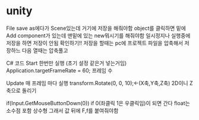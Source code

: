 # unity
File save as에다가 Scene있는데 거기에 저장을 해줘야함
object를 클릭하면 밑에 Add component가 있는데 맨밑에 있는 new뭐시기를 해줘야함
일시정지나 실행중에 저장을 하면 저장이 안됨
확인하기!!
저장을 할때는 pc에 프로젝트 파일을 압축해서 저장하느 다음 열때는 압축풀고

C# 코드
Start 한번만 실행 
(초기 설정 같은거 넣는거임)
Application.targetFrameRate = 60; 프레임 수

Update 매 프레임 마다 실행
transform.Rotate(0, 0, 10);<-(X축,Y축,Z축)
2D이니 Z축으로 돌리기

 if(Input.GetMouseButtonDown(0))
 if 0(좌클릭 1은 우클릭임)이 되면 간다
 float는 소수점 포함 상수형 그래서 값 뒤에 F,f를 붙여줘야함
